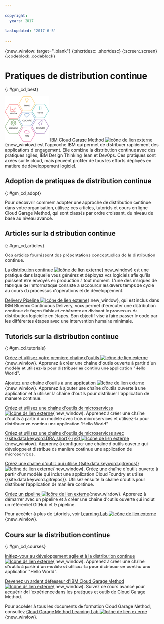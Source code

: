 ```yaml
---

copyright:
  years: 2017

lastupdated: "2017-6-5"

---
```

<!-- Copyright info at top of file: REQUIRED
    The copyright info is YAML content that must occur at the top of the MD file, before attributes are listed.
    It must be surrounded by 3 dashes.
    The value "years" can contain just one year or a two years separated by a comma. (years: 2014, 2016)
    Indentation as per the previous template must be preserved.
-->

{:new_window: target="_blank"}
{:shortdesc: .shortdesc}
{:screen:.screen}
{:codeblock:.codeblock}

# Pratiques de distribution continue
{: #gm_cd_best}

![Phases de Garage Method](images/garage_method_phases.png) [IBM Cloud Garage Method ![Icône de lien externe](../../icons/launch-glyph.svg "Icône de lien externe")](https://www.ibm.com/devops/method){:new_window} est l'approche IBM qui permet de
distribuer rapidement des applications d'engagement. Elle combine la distribution continue avec des pratiques agiles, IBM Design Thinking, lean et DevOps. Ces
pratiques sont axées sur le cloud, mais peuvent profiter de tous les efforts déployés en matière de développement logiciel.


## Adoption de pratiques de distribution continue
{: #gm_cd_adopt}

Pour découvrir comment adopter une approche de distribution continue dans votre organisation, utilisez ces articles, tutoriels et cours en ligne Cloud Garage Method, qui sont classés par ordre croissant, du niveau de base au niveau avancé.

## Articles sur la distribution continue
{: #gm_cd_articles}

Ces articles fournissent des présentations conceptuelles de la distribution continue.

La [distribution continue ![Icône de lien externe](../../icons/launch-glyph.svg "Icône de lien externe")](https://www.ibm.com/devops/method/content/deliver/tool_continuous_delivery/){:new_window} est une pratique dans laquelle vous générez et déployez vos logiciels afin qu'ils puissent être envoyés en production à tout moment. L'une des marques de fabrique de l'informatique consiste à raccourcir les divers temps de cycle au cours du processus d'opérations et de développement.

[Delivery Pipeline ![Icône de lien externe](../../icons/launch-glyph.svg "Icône de lien externe")](https://www.ibm.com/devops/method/content/deliver/tool_delivery_pipeline/){:new_window}, qui est inclus dans IBM Bluemix Continuous Delivery, vous permet d'exécuter une distribution continue de façon fiable et cohérente en divisant le processus de distribution logicielle en étapes. Son objectif vise à faire passer le code par les différentes étapes avec une intervention humaine minimale.

## Tutoriels sur la distribution continue
{: #gm_cd_tutorials}

[Créez et utilisez votre première chaîne d'outils ![Icône de lien externe](../../icons/launch-glyph.svg "Icône de lien externe")](https://www.ibm.com/devops/method/tutorials/tutorial_toolchain_flow){:new_window}. Apprenez à créer une chaîne d'outils ouverte à partir d'un modèle et utilisez-la pour distribuer en continu une application "Hello World".

[Ajoutez une chaîne d'outils à une application ![Icône de lien externe](../../icons/launch-glyph.svg "Icône de lien externe")](https://www.ibm.com/devops/method/tutorials/tutorial_app_to_toolchain?=task1){:new_window}. Apprenez à ajouter une chaîne d'outils ouverte à une application et à utiliser la chaîne d'outils pour distribuer l'application de manière continue.

[Créez et utilisez une chaîne d'outils de microservices ![Icône de lien externe](../../icons/launch-glyph.svg "Icône de lien externe")](https://www.ibm.com/devops/method/tutorials/tutorial_toolchain_microservices){:new_window}. Apprenez à créer une chaîne d'outils à partir d'un modèle avec trois microservices et utilisez-la pour distribuer en continu une application "Hello World".

[Créez et utilisez une chaîne d'outils de microservices avec {{site.data.keyword.DRA_short}} (v2) ![Icône de lien externe](../../icons/launch-glyph.svg "Icône de lien externe")](https://www.ibm.com/devops/method/tutorials/tutorial_toolchain_microservices_cd?task=1){:new_window}. Apprenez à configurer une chaîne d'outils ouverte qui développe et distribue de manière continue une application de microservices.

[Créez une chaîne d'outils qui utilise {{site.data.keyword.gitrepos}} ![Icône de lien externe](../../icons/launch-glyph.svg "Icône de lien externe")](https://www.ibm.com/devops/method/tutorials/tutorial_toolchain_cfv2){:new_window}. Créez une chaîne d'outils ouverte à partir d'un modèle qui inclut une application Cloud Foundry et utilise {{site.data.keyword.gitrepos}}. Utilisez ensuite la chaîne d'outils pour distribuer l'application de manière continue. 

[Créez un pipeline ![Icône de lien externe](../../icons/launch-glyph.svg "Icône de lien externe")](https://www.ibm.com/devops/method/tutorials/tutorial_first_pipeline){:new_window}. Apprenez à démarrer avec un pipeline et à créer une chaîne d'outils ouverte qui inclut un référentiel GitHub et le pipeline.

Pour accéder à plus de tutoriels, voir [Learning Lab ![Icône de lien externe](../../icons/launch-glyph.svg "Icône de lien externe")](https://www.ibm.com/devops/method/category/courses){:new_window}.

## Cours sur la distribution continue
{: #gm_cd_courses}

[Initiez-vous au développement agile et à la distribution continue ![Icône de lien externe](../../icons/launch-glyph.svg "Icône de lien externe")](https://www.ibm.com/devops/method/content/course/get_started_agile_cd){:new_window}. Apprenez à créer une chaîne d'outils à partir d'un modèle et utilisez-la pour distribuer en continu une application "Hello World".

[Devenez un ardent défenseur d'IBM Cloud Garage Method ![Icône de lien externe](../../icons/launch-glyph.svg "Icône de lien externe")](https://www.ibm.com/devops/method/content/course/gm_advocate){:new_window}. Suivez ce cours avancé pour acquérir de l'expérience dans les pratiques et outils de Cloud Garage Method.

Pour accéder à tous les documents de formation Cloud Garage Method, consultez [Cloud Garage Method Learning Lab ![Icône de lien externe](../../icons/launch-glyph.svg "Icône de lien externe")](https://www.ibm.com/devops/method/category/courses){:new_window}.

